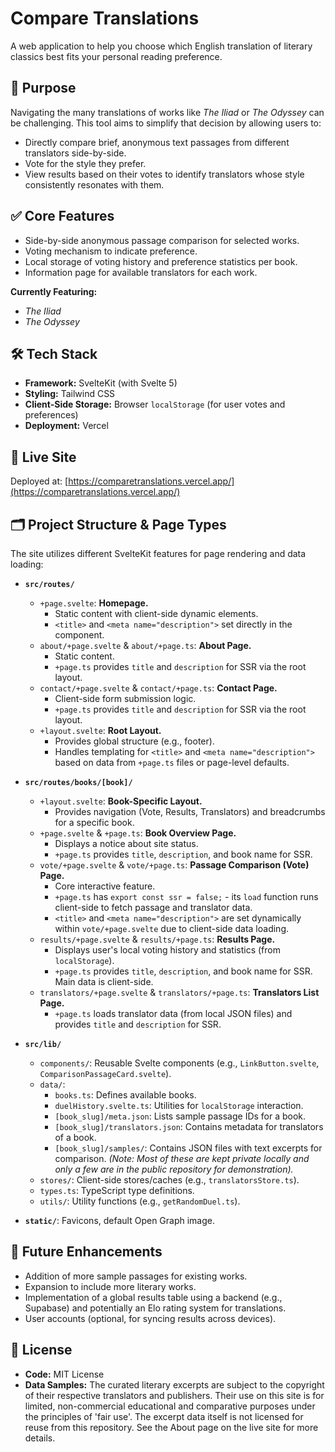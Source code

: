 # Compare Translations

A web application to help you choose which English translation of literary classics best fits your personal reading preference.

## 🎯 Purpose

Navigating the many translations of works like _The Iliad_ or _The Odyssey_ can be challenging. This tool aims to simplify that decision by allowing users to:

- Directly compare brief, anonymous text passages from different translators side-by-side.
- Vote for the style they prefer.
- View results based on their votes to identify translators whose style consistently resonates with them.

## ✅ Core Features

- Side-by-side anonymous passage comparison for selected works.
- Voting mechanism to indicate preference.
- Local storage of voting history and preference statistics per book.
- Information page for available translators for each work.

**Currently Featuring:**

- _The Iliad_
- _The Odyssey_

## 🛠️ Tech Stack

- **Framework:** SvelteKit (with Svelte 5)
- **Styling:** Tailwind CSS
- **Client-Side Storage:** Browser `localStorage` (for user votes and preferences)
- **Deployment:** Vercel

## 🚀 Live Site

Deployed at: [https://comparetranslations.vercel.app/](https://comparetranslations.vercel.app/)

## 🗂️ Project Structure & Page Types

The site utilizes different SvelteKit features for page rendering and data loading:

- **`src/routes/`**

  - `+page.svelte`: **Homepage.**
    - Static content with client-side dynamic elements.
    - `<title>` and `<meta name="description">` set directly in the component.
  - `about/+page.svelte` & `about/+page.ts`: **About Page.**
    - Static content.
    - `+page.ts` provides `title` and `description` for SSR via the root layout.
  - `contact/+page.svelte` & `contact/+page.ts`: **Contact Page.**
    - Client-side form submission logic.
    - `+page.ts` provides `title` and `description` for SSR via the root layout.
  - `+layout.svelte`: **Root Layout.**
    - Provides global structure (e.g., footer).
    - Handles templating for `<title>` and `<meta name="description">` based on data from `+page.ts` files or page-level defaults.

- **`src/routes/books/[book]/`**

  - `+layout.svelte`: **Book-Specific Layout.**
    - Provides navigation (Vote, Results, Translators) and breadcrumbs for a specific book.
  - `+page.svelte` & `+page.ts`: **Book Overview Page.**
    - Displays a notice about site status.
    - `+page.ts` provides `title`, `description`, and book name for SSR.
  - `vote/+page.svelte` & `vote/+page.ts`: **Passage Comparison (Vote) Page.**
    - Core interactive feature.
    - `+page.ts` has `export const ssr = false;` - its `load` function runs client-side to fetch passage and translator data.
    - `<title>` and `<meta name="description">` are set dynamically within `vote/+page.svelte` due to client-side data loading.
  - `results/+page.svelte` & `results/+page.ts`: **Results Page.**
    - Displays user's local voting history and statistics (from `localStorage`).
    - `+page.ts` provides `title`, `description`, and book name for SSR. Main data is client-side.
  - `translators/+page.svelte` & `translators/+page.ts`: **Translators List Page.**
    - `+page.ts` loads translator data (from local JSON files) and provides `title` and `description` for SSR.

- **`src/lib/`**

  - `components/`: Reusable Svelte components (e.g., `LinkButton.svelte`, `ComparisonPassageCard.svelte`).
  - `data/`:
    - `books.ts`: Defines available books.
    - `duelHistory.svelte.ts`: Utilities for `localStorage` interaction.
    - `[book_slug]/meta.json`: Lists sample passage IDs for a book.
    - `[book_slug]/translators.json`: Contains metadata for translators of a book.
    - `[book_slug]/samples/`: Contains JSON files with text excerpts for comparison. _(Note: Most of these are kept private locally and only a few are in the public repository for demonstration)._
  - `stores/`: Client-side stores/caches (e.g., `translatorsStore.ts`).
  - `types.ts`: TypeScript type definitions.
  - `utils/`: Utility functions (e.g., `getRandomDuel.ts`).

- **`static/`**: Favicons, default Open Graph image.

## 🔮 Future Enhancements

- Addition of more sample passages for existing works.
- Expansion to include more literary works.
- Implementation of a global results table using a backend (e.g., Supabase) and potentially an Elo rating system for translations.
- User accounts (optional, for syncing results across devices).

## 📄 License

- **Code:** MIT License
- **Data Samples:** The curated literary excerpts are subject to the copyright of their respective translators and publishers. Their use on this site is for limited, non-commercial educational and comparative purposes under the principles of 'fair use'. The excerpt data itself is not licensed for reuse from this repository. See the About page on the live site for more details.
